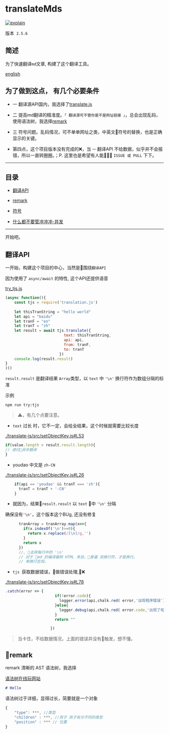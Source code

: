 # translateMds


[![explain](./minilogo.svg)](https://github.com/chinanf-boy/Source-Explain)

版本`` 2.5.6``

## 简述

为了快速翻译``md``文章, 构建了这个翻译工具。

[english](./README.en.zh)

## 为了做到这点， 有几个必要条件

- 一 翻译源API国内，我选择了[translate.js](https://github.com/Selection-Translator/translation.js)

- 二 提高md翻译的精准度。``「 翻译源可不管你是不是网址链接 」``，总会出现乱码，使用语法树，我选择[remark](https://github.com/Selection-Translator/translation.js)

- 三 符号问题。乱码情况，可不单单网址之类，中英文符号的替换，也是正确显示的关键。

- 第四点，这个项目版本没有完成的❌，当 ``一`` 翻译API 不给数据，似乎并不会报错，所以一直转圈圈。；P.
这里也是希望有人能 `` ISSUE 或 PULL `` 下下。

---

## 目录

- [翻译API](#翻译API)

- [remark](#remark)

- [符号](#符号)

- [什么都不要管冲冲冲-并发](#并发)

---
开始吧。

## 翻译API

一开始，构建这个项目的中心，当然是围绕``翻译API``

因为使用了 ``async/await`` 的特性, 这个API还提供语音

[try_tjs.js](./try/try_tjs.js)
``` js
(async function(){
    const tjs = require('translation.js')
    
    let thisTranString = "hello world"
    let api = "baidu"
    let tranF = "en"
    let tranT = "zh"
    let result = await tjs.translate({
                          text: thisTranString,
                          api: api,
                          from: tranF,
                          to: tranT
                        })
    console.log(result.result)
}
)()
```
``result.result`` 是翻译结果 ``Array``类型，以 ``text`` 中 ``'\n'`` 换行符作为数组分隔的标准

示例
```
npm run try:tjs
```

> ⚠️，有几个点要注意。

- ``text`` 过长 时，它不一定，会给全结果，这个时候就需要比较长度

[./translate-js/src/setObjectKey.js#L53](./translate-js/src/setObjectKey.js#L53)

``` js
if(value.length > result.result.length){
// 递归异步翻译
}
```

- youdao 中文是 ``zh-CN``

[./translate-js/src/setObjectKey.js#L26](./translate-js/src/setObjectKey.js#L26)
``` js
    if(api == 'youdao' && tranT === 'zh'){
      tranT = tranT + '-CN'
    }
```

- 就因为，结果``result.result`` 以 ``text`` 中 ``'\n'`` 分隔

确保没有``'\n'``，这个版本这个BUg, 还没有修复

``` js
      tranArray = tranArray.map(x=>{
        if(x.indexOf('\n')>=0){
          return x.replace(/[\n]/g,'')
        }
        return x
      })
      //, 去除每行中的 '\n'
      // 对于 md 的编译器转 HTML 来说，普遍 双换行符，才是换行。
      // 单换行忽视。
```

- ``tjs ``获取数据错误，做错误处理,❌

[./translate-js/src/setObjectKey.js#L78](./translate-js/src/setObjectKey.js#L78)
``` js
.catch(error => {
                      if(!error.code){
                        logger.error(api,chalk.red( error,'出现程序错误'))
                      }else{
                        logger.debug(api,chalk.red( error.code,'出现了啦，不给数据'))
                      }
                      return ""

                    })
```

> 当卡住，不给数据情况，上面的错误并没有触发，想不懂。

## remark

remark 清晰的 AST 语法树，我选择

[语法树在线玩网站](http://astexplorer.net/#/Z1exs6BWMq)

``` md
# Hello
```

语法树过于详细，显得过长，简要就是一个对象

``` js
{
    "type": ***, //类型
    "children" : ***, //孩子 孩子有分不同的类型
    "position" : *** // 位置
}
```

## 